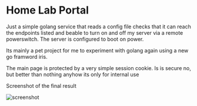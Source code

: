 # Home Lab Portal
Just a simple golang service that reads a config file checks that it can reach the endpoints listed and beable to turn on and off my server via a remote powerswitch. The server is configured to boot on power.

Its mainly a pet project for me to experiment with golang again using a new go framword iris. 

The main page is protected by a very simple session cookie. Is is secure no, but better than nothing anyhow its only for internal use 

Screenshot of the final result 

![screenshot](https://screenshotscdn.firefoxusercontent.com/images/4234d4cf-6095-4dc0-a36c-d93774732eec.png)